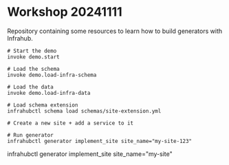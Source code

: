 # Workshop 20241111

Repository containing some resources to learn how to build generators with Infrahub.

```console
# Start the demo
invoke demo.start

# Load the schema
invoke demo.load-infra-schema

# Load the data
invoke demo.load-infra-data

# Load schema extension
infrahubctl schema load schemas/site-extension.yml

# Create a new site + add a service to it

# Run generator
infrahubctl generator implement_site site_name="my-site-123"
```

infrahubctl generator implement_site site_name="my-site"
